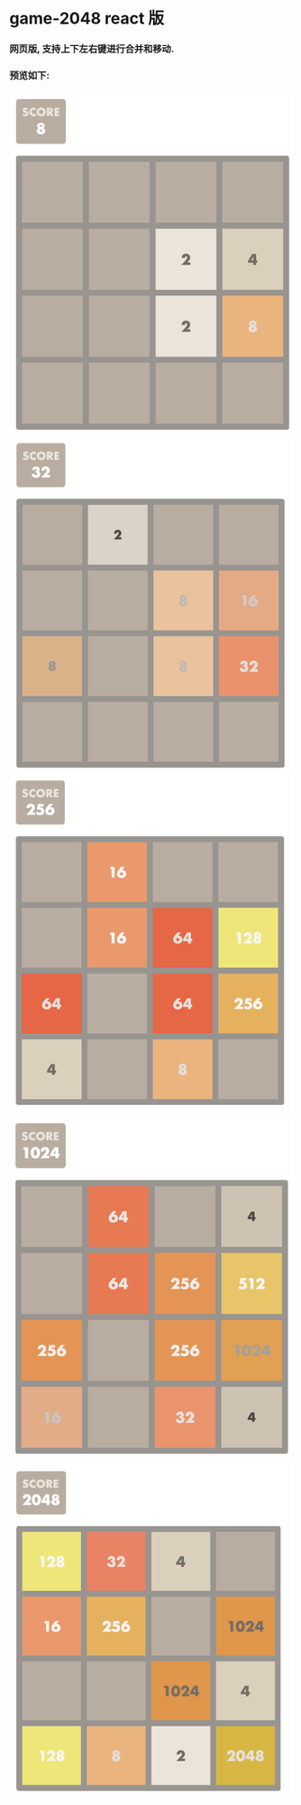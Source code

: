 # game-2048 react 版

### 网页版, 支持上下左右键进行合并和移动.

### 预览如下:

<img src="./public/8.png">
<img src="./public/32.png">
<img src="./public/256.png">
<img src="./public/1024.png">
<img src="./public/2048.png">
